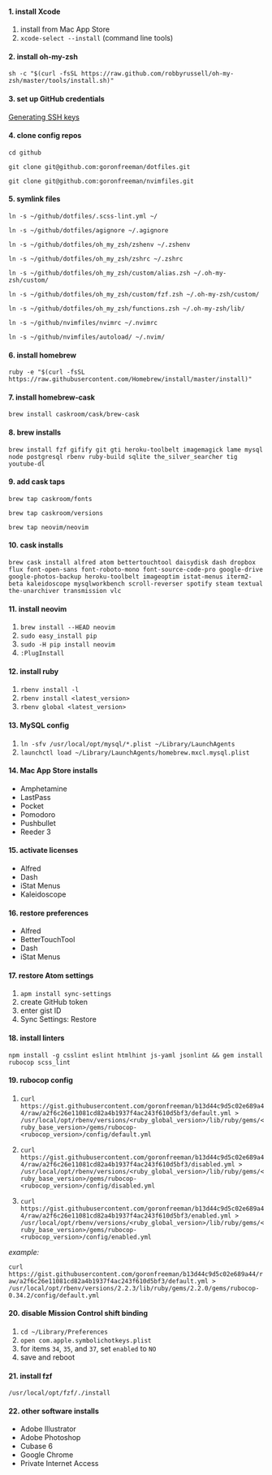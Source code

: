 #### 1. install Xcode
1. install from Mac App Store
2. `xcode-select --install` (command line tools)

#### 2. install oh-my-zsh
`sh -c "$(curl -fsSL https://raw.github.com/robbyrussell/oh-my-zsh/master/tools/install.sh)"`

#### 3. set up GitHub credentials
[Generating SSH keys](https://help.github.com/articles/generating-ssh-keys/)

#### 4. clone config repos
`cd github`

`git clone git@github.com:goronfreeman/dotfiles.git`

`git clone git@github.com:goronfreeman/nvimfiles.git`

#### 5. symlink files
`ln -s ~/github/dotfiles/.scss-lint.yml ~/`

`ln -s ~/github/dotfiles/agignore ~/.agignore`

`ln -s ~/github/dotfiles/oh_my_zsh/zshenv ~/.zshenv`

`ln -s ~/github/dotfiles/oh_my_zsh/zshrc ~/.zshrc`

`ln -s ~/github/dotfiles/oh_my_zsh/custom/alias.zsh ~/.oh-my-zsh/custom/`

`ln -s ~/github/dotfiles/oh_my_zsh/custom/fzf.zsh ~/.oh-my-zsh/custom/`

`ln -s ~/github/dotfiles/oh_my_zsh/functions.zsh ~/.oh-my-zsh/lib/`

`ln -s ~/github/nvimfiles/nvimrc ~/.nvimrc`

`ln -s ~/github/nvimfiles/autoload/ ~/.nvim/`

#### 6. install homebrew
`ruby -e "$(curl -fsSL https://raw.githubusercontent.com/Homebrew/install/master/install)"`

#### 7. install homebrew-cask
`brew install caskroom/cask/brew-cask`

#### 8. brew installs
`brew install fzf gifify git gti heroku-toolbelt imagemagick lame mysql node postgresql rbenv ruby-build sqlite the_silver_searcher tig youtube-dl`

#### 9. add cask taps
`brew tap caskroom/fonts`

`brew tap caskroom/versions`

`brew tap neovim/neovim`

#### 10. cask installs
`brew cask install alfred atom bettertouchtool daisydisk dash dropbox flux font-open-sans font-roboto-mono font-source-code-pro google-drive google-photos-backup heroku-toolbelt imageoptim istat-menus iterm2-beta kaleidoscope mysqlworkbench scroll-reverser spotify steam textual the-unarchiver transmission vlc`

#### 11. install neovim
1. `brew install --HEAD neovim`
2. `sudo easy_install pip`
3. `sudo -H pip install neovim`
4. `:PlugInstall`

#### 12. install ruby
1. `rbenv install -l`
2. `rbenv install <latest_version>`
3. `rbenv global <latest_version>`

#### 13. MySQL config
1. `ln -sfv /usr/local/opt/mysql/*.plist ~/Library/LaunchAgents`
2. `launchctl load ~/Library/LaunchAgents/homebrew.mxcl.mysql.plist`

#### 14. Mac App Store installs
* Amphetamine
* LastPass
* Pocket
* Pomodoro
* Pushbullet
* Reeder 3

#### 15. activate licenses
* Alfred
* Dash
* iStat Menus
* Kaleidoscope

#### 16. restore preferences
* Alfred
* BetterTouchTool
* Dash
* iStat Menus

#### 17. restore Atom settings
1. `apm install sync-settings`
2. create GitHub token
3. enter gist ID
4. Sync Settings: Restore

#### 18. install linters
`npm install -g csslint eslint htmlhint js-yaml jsonlint && gem install rubocop scss_lint`

#### 19. rubocop config
1. `curl https://gist.githubusercontent.com/goronfreeman/b13d44c9d5c02e689a44/raw/a2f6c26e11081cd82a4b1937f4ac243f610d5bf3/default.yml > /usr/local/opt/rbenv/versions/<ruby_global_version>/lib/ruby/gems/<ruby_base_version>/gems/rubocop-<rubocop_version>/config/default.yml`

2. `curl https://gist.githubusercontent.com/goronfreeman/b13d44c9d5c02e689a44/raw/a2f6c26e11081cd82a4b1937f4ac243f610d5bf3/disabled.yml > /usr/local/opt/rbenv/versions/<ruby_global_version>/lib/ruby/gems/<ruby_base_version>/gems/rubocop-<rubocop_version>/config/disabled.yml`

3. `curl https://gist.githubusercontent.com/goronfreeman/b13d44c9d5c02e689a44/raw/a2f6c26e11081cd82a4b1937f4ac243f610d5bf3/enabled.yml > /usr/local/opt/rbenv/versions/<ruby_global_version>/lib/ruby/gems/<ruby_base_version>/gems/rubocop-<rubocop_version>/config/enabled.yml`

_example:_

`curl https://gist.githubusercontent.com/goronfreeman/b13d44c9d5c02e689a44/raw/a2f6c26e11081cd82a4b1937f4ac243f610d5bf3/default.yml > /usr/local/opt/rbenv/versions/2.2.3/lib/ruby/gems/2.2.0/gems/rubocop-0.34.2/config/default.yml`

#### 20. disable Mission Control shift binding
1. `cd ~/Library/Preferences`
2. `open com.apple.symbolichotkeys.plist`
3. for items `34`, `35`, and `37`, set `enabled` to `NO`
4. save and reboot

#### 21. install fzf
`/usr/local/opt/fzf/./install`

#### 22. other software installs
* Adobe Illustrator
* Adobe Photoshop
* Cubase 6
* Google Chrome
* Private Internet Access
